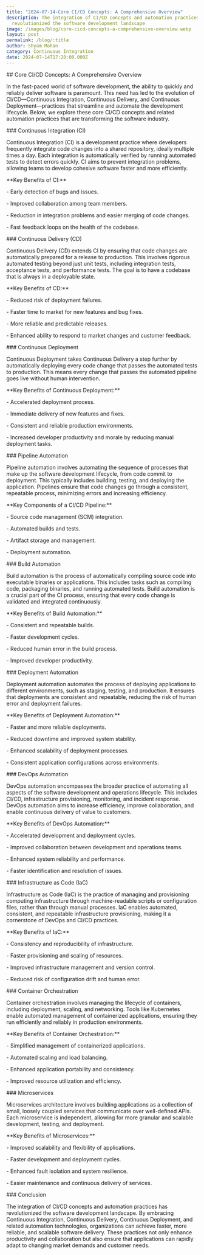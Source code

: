 ```yaml
---
title: "2024-07-14-Core CI/CD Concepts: A Comprehensive Overview"
description: The integration of CI/CD concepts and automation practices has
  revolutionized the software development landscape
image: /images/blog/core-cicd-concepts-a-comprehensive-overview.webp
layout: post
permalink: /blog/:title
author: Shyam Mohan
category: Continuous Integration
date: 2024-07-14T17:20:00.000Z
---
```



\## Core CI/CD Concepts: A Comprehensive Overview



In the fast-paced world of software development, the ability to quickly and reliably deliver software is paramount. This need has led to the evolution of CI/CD—Continuous Integration, Continuous Delivery, and Continuous Deployment—practices that streamline and automate the development lifecycle. Below, we explore these core CI/CD concepts and related automation practices that are transforming the software industry.



\### Continuous Integration (CI)



Continuous Integration (CI) is a development practice where developers frequently integrate code changes into a shared repository, ideally multiple times a day. Each integration is automatically verified by running automated tests to detect errors quickly. CI aims to prevent integration problems, allowing teams to develop cohesive software faster and more efficiently.



\*\*Key Benefits of CI:\*\*



\-   Early detection of bugs and issues.

\-   Improved collaboration among team members.

\-   Reduction in integration problems and easier merging of code changes.

\-   Fast feedback loops on the health of the codebase.



\### Continuous Delivery (CD)



Continuous Delivery (CD) extends CI by ensuring that code changes are automatically prepared for a release to production. This involves rigorous automated testing beyond just unit tests, including integration tests, acceptance tests, and performance tests. The goal is to have a codebase that is always in a deployable state.



\*\*Key Benefits of CD:\*\*



\-   Reduced risk of deployment failures.

\-   Faster time to market for new features and bug fixes.

\-   More reliable and predictable releases.

\-   Enhanced ability to respond to market changes and customer feedback.



\### Continuous Deployment



Continuous Deployment takes Continuous Delivery a step further by automatically deploying every code change that passes the automated tests to production. This means every change that passes the automated pipeline goes live without human intervention.



\*\*Key Benefits of Continuous Deployment:\*\*



\-   Accelerated deployment process.

\-   Immediate delivery of new features and fixes.

\-   Consistent and reliable production environments.

\-   Increased developer productivity and morale by reducing manual deployment tasks.



\### Pipeline Automation



Pipeline automation involves automating the sequence of processes that make up the software development lifecycle, from code commit to deployment. This typically includes building, testing, and deploying the application. Pipelines ensure that code changes go through a consistent, repeatable process, minimizing errors and increasing efficiency.



\*\*Key Components of a CI/CD Pipeline:\*\*



\-   Source code management (SCM) integration.

\-   Automated builds and tests.

\-   Artifact storage and management.

\-   Deployment automation.



\### Build Automation



Build automation is the process of automatically compiling source code into executable binaries or applications. This includes tasks such as compiling code, packaging binaries, and running automated tests. Build automation is a crucial part of the CI process, ensuring that every code change is validated and integrated continuously.



\*\*Key Benefits of Build Automation:\*\*



\-   Consistent and repeatable builds.

\-   Faster development cycles.

\-   Reduced human error in the build process.

\-   Improved developer productivity.



\### Deployment Automation



Deployment automation automates the process of deploying applications to different environments, such as staging, testing, and production. It ensures that deployments are consistent and repeatable, reducing the risk of human error and deployment failures.



\*\*Key Benefits of Deployment Automation:\*\*



\-   Faster and more reliable deployments.

\-   Reduced downtime and improved system stability.

\-   Enhanced scalability of deployment processes.

\-   Consistent application configurations across environments.



\### DevOps Automation



DevOps automation encompasses the broader practice of automating all aspects of the software development and operations lifecycle. This includes CI/CD, infrastructure provisioning, monitoring, and incident response. DevOps automation aims to increase efficiency, improve collaboration, and enable continuous delivery of value to customers.



\*\*Key Benefits of DevOps Automation:\*\*



\-   Accelerated development and deployment cycles.

\-   Improved collaboration between development and operations teams.

\-   Enhanced system reliability and performance.

\-   Faster identification and resolution of issues.



\### Infrastructure as Code (IaC)



Infrastructure as Code (IaC) is the practice of managing and provisioning computing infrastructure through machine-readable scripts or configuration files, rather than through manual processes. IaC enables automated, consistent, and repeatable infrastructure provisioning, making it a cornerstone of DevOps and CI/CD practices.



\*\*Key Benefits of IaC:\*\*



\-   Consistency and reproducibility of infrastructure.

\-   Faster provisioning and scaling of resources.

\-   Improved infrastructure management and version control.

\-   Reduced risk of configuration drift and human error.



\### Container Orchestration



Container orchestration involves managing the lifecycle of containers, including deployment, scaling, and networking. Tools like Kubernetes enable automated management of containerized applications, ensuring they run efficiently and reliably in production environments.



\*\*Key Benefits of Container Orchestration:\*\*



\-   Simplified management of containerized applications.

\-   Automated scaling and load balancing.

\-   Enhanced application portability and consistency.

\-   Improved resource utilization and efficiency.



\### Microservices



Microservices architecture involves building applications as a collection of small, loosely coupled services that communicate over well-defined APIs. Each microservice is independent, allowing for more granular and scalable development, testing, and deployment.



\*\*Key Benefits of Microservices:\*\*



\-   Improved scalability and flexibility of applications.

\-   Faster development and deployment cycles.

\-   Enhanced fault isolation and system resilience.

\-   Easier maintenance and continuous delivery of services.



\### Conclusion



The integration of CI/CD concepts and automation practices has revolutionized the software development landscape. By embracing Continuous Integration, Continuous Delivery, Continuous Deployment, and related automation technologies, organizations can achieve faster, more reliable, and scalable software delivery. These practices not only enhance productivity and collaboration but also ensure that applications can rapidly adapt to changing market demands and customer needs.
